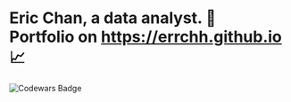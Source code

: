 # Eric Chan, a data analyst. :owl: <br> Portfolio on https://errchh.github.io :chart_with_upwards_trend: 


![Codewars Badge](https://www.codewars.com/users/errchh/badges/small)
